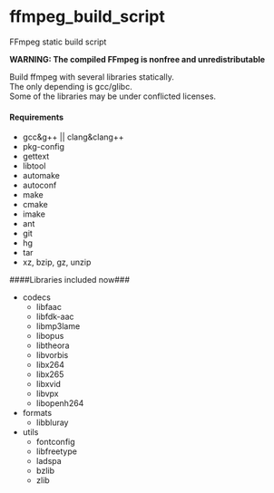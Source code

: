 # ffmpeg_build_script
FFmpeg static build script

**WARNING: The compiled FFmpeg is nonfree and unredistributable**

Build ffmpeg with several libraries statically.  
The only depending is gcc/glibc.  
Some of the libraries may be under conflicted licenses.

#### Requirements ####
*	gcc&g++ || clang&clang++
*	pkg-config
*	gettext
*	libtool
*	automake
*	autoconf
*	make
*	cmake
*	imake
*	ant
*	git
*	hg
*	tar
*	xz, bzip, gz, unzip

####Libraries included now###
-	codecs
	*	libfaac
	*	libfdk-aac
	*	libmp3lame
	*	libopus
	*	libtheora
	*	libvorbis
	*	libx264
	*	libx265
	*	libxvid
	*	libvpx
	*	libopenh264
-	formats
	*	libbluray
-	utils
	*	fontconfig
	*	libfreetype
	*	ladspa
	*	bzlib
	*	zlib
